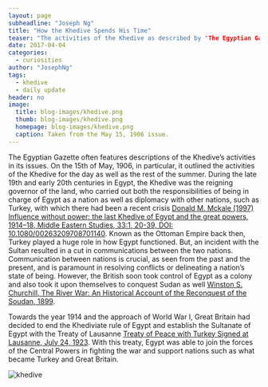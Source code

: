 ```yaml
---
layout: page
subheadline: "Joseph Ng"
title: "How the Khedive Spends His Time"
teaser: "The activities of the Khedive as described by "The Egyptian Gazette""
date: 2017-04-04
categories:
  - curiosities
author: "JosephNg"
tags:
  - khedive
  - daily update
header: no
image:
  title: blog-images/khedive.png
  thumb: blog-images/khedive.png
  homepage: blog-images/khedive.png
  caption: Taken from the May 15, 1906 issue.
---
```

The Egyptian Gazette often features descriptions of the Khedive’s activities in its issues. On the 15th of May, 1906, in particular, it outlined the activities of the Khedive for the day as well as the rest of the summer. During the late 19th and early 20th centuries in Egypt, the Khedive was the reigning governor of the land, who carried out both the responsibilities of being in charge of Egypt as a nation as well as diplomacy with other nations, such as Turkey, with which there had been a recent crisis [Donald M. Mckale (1997) Influence without power: the last Khedive of Egypt and the great powers, 1914–18, Middle Eastern Studies, 33:1, 20-39, DOI: 10.1080/00263209708701140](http://www.tandfonline.com/doi/pdf/10.1080/00263209708701140). Known as the Ottoman Empire back then, Turkey played a huge role in how Egypt functioned. But, an incident with the Sultan resulted in a cut in communications between the two nations. Communication between nations is crucial, as seen from the past and the present, and is paramount in resolving conflicts or delineating a nation’s state of being. However, the British soon took control of Egypt as a colony and also took it upon themselves to conquest Sudan as well [Winston S. Churchill, The River War: An Historical Account of the Reconquest of the Soudan, 1899](https://www.onwar.com/aced/chrono/c1800s/yr96/fsudan1896.htm).

Towards the year 1914 and the approach of World War I, Great Britain had decided to end the Khediviate rule of Egypt and establish the Sultanate of Egypt with the Treaty of Lausanne [Treaty of Peace with Turkey Signed at Lausanne, July 24, 1923](https://wwi.lib.byu.edu/index.php/Treaty_of_Lausanne). With this treaty, Egypt was able to join the forces of the Central Powers in fighting the war and support nations such as what became Turkey and Great Britain.


![khedive](https://github.com/dig-eg-gaz/dig-eg-gaz.github.io/blob/master/images/blog-images/khedive.png?raw=true)
